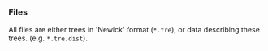 ### Files ###
All files are either trees in 'Newick' format (`*.tre`), or
data describing these trees. (e.g. `*.tre.dist`).
